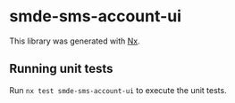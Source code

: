 # smde-sms-account-ui

This library was generated with [Nx](https://nx.dev).

## Running unit tests

Run `nx test smde-sms-account-ui` to execute the unit tests.
